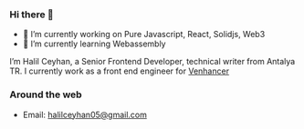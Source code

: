 ### Hi there 👋
- 🔭 I’m currently working on Pure Javascript, React, Solidjs, Web3
- 🌱 I’m currently learning Webassembly

I’m Halil Ceyhan, a Senior Frontend Developer, technical writer from Antalya TR. I currently work as a front end engineer for [Venhancer](https://www.venhancer.com/)

### Around the web

- Email: [halilceyhan05@gmail.com](mailto:halilceyhan05@gmail.com)

